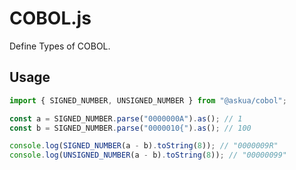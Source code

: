 # COBOL.js

Define Types of COBOL.

## Usage

```ts
import { SIGNED_NUMBER, UNSIGNED_NUMBER } from "@askua/cobol";

const a = SIGNED_NUMBER.parse("0000000A").as(); // 1
const b = SIGNED_NUMBER.parse("0000010{").as(); // 100

console.log(SIGNED_NUMBER(a - b).toString(8)); // "0000009R"
console.log(UNSIGNED_NUMBER(a - b).toString(8)); // "00000099"
```
